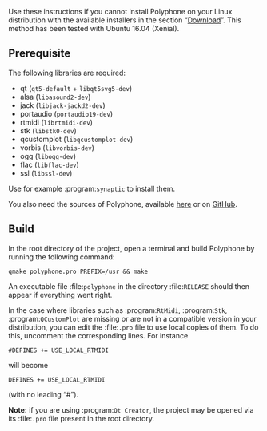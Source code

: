 Use these instructions if you cannot install Polyphone on your Linux distribution with the available installers in the section “[Download](download)”.
This method has been tested with Ubuntu 16.04 (Xenial).


## Prerequisite


The following libraries are required:

* qt (``qt5-default`` + ``libqt5svg5-dev``)
* alsa (``libasound2-dev``)
* jack (``libjack-jackd2-dev``)
* portaudio (``portaudio19-dev``)
* rtmidi (``librtmidi-dev``)
* stk (``libstk0-dev``)
* qcustomplot (``libqcustomplot-dev``)
* vorbis (``libvorbis-dev``)
* ogg (``libogg-dev``)
* flac (``libflac-dev``)
* ssl (``libssl-dev``)

Use for example :program:`synaptic` to install them.

You also need the sources of Polyphone, available <a href="download" target="_blank">here</a> or on <a href="https://github.com/davy7125/polyphone" target="_blank">GitHub</a>.


## Build


In the root directory of the project, open a terminal and build Polyphone by running the following command:

```
qmake polyphone.pro PREFIX=/usr && make
```

An executable file :file:`polyphone` in the directory :file:`RELEASE` should then appear if everything went right.

In the case where libraries such as :program:`RtMidi`, :program:`Stk`, :program:`QCustomPlot` are missing or are not in a compatible version in your distribution, you can edit the :file:`.pro` file to use local copies of them.
To do this, uncomment the corresponding lines. For instance

```
#DEFINES += USE_LOCAL_RTMIDI
```

will become

```
DEFINES += USE_LOCAL_RTMIDI
```

(with no leading “#”).

**Note:** if you are using :program:`Qt Creator`, the project may be opened via its :file:`.pro` file present in the root directory.